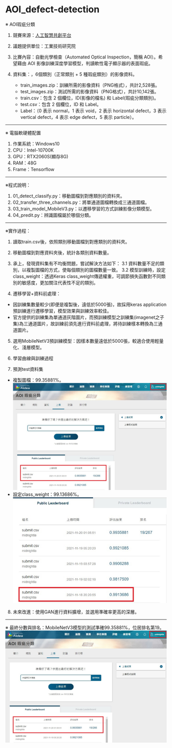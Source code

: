 # AOI_defect-detection

※ AOI瑕疵分類
1. 競賽來源：[人工智慧共創平台](https://aidea-web.tw/topic/285ef3be-44eb-43dd-85cc-f0388bf85ea4)

2. 議題提供單位：工業技術研究院

3. 比賽內容：自動光學檢查（Automated Optical Inspection，簡稱 AOI）。希望藉由 AOI 影像訓練深度學習模型，判讀軟性電子顯示器的表面瑕疵。

4. 資料集：，6個類別（正常類別 + 5 種瑕疵類別）的影像資料。
    * train_images.zip：訓練所需的影像資料（PNG格式），共計2,528張。
    * test_images.zip：測試所需的影像資料（PNG格式），共計10,142張。
    * train.csv：包含 2 個欄位，ID(影像的檔名) 和 Label(瑕疵分類類別)。
    * test.csv：包含 2 個欄位，ID 和 Label。
    * Label：（0 表示 normal，1 表示 void，2 表示 horizontal defect，3 表示 vertical defect，4 表示 edge defect，5 表示 particle）。

---
※ 電腦軟硬體配置
1. 作業系統：Windows10
2. CPU：Intel-10700K
3. GPU：RTX2060S(顯存8G)
4. RAM：48G
5. Frame：Tensorflow

---
※程式說明：
1. 01_detect_classify.py：移動圖檔到對應類別的資料夾。
2. 02_transfer_three_channels.py：將單通道圖檔轉換成三通道圖檔。
3. 03_train_model_MobileV3.py：以遷移學習的方式訓練影像分類模型。
4. 04_predit.py：辨識圖檔屬於哪個分類。

---
※實作過程：
1. 讀取train.csv後，依照類別移動圖檔到對應類別的資料夾。

2. 移動圖檔到對應資料夾後，統計各類別資料數量。

3. 承上，發現資料集有不均衡問題，嘗試解決方法如下：
  3.1 資料數量不足的類別，以複製圖檔的方式，使每個類別的圖檔數量一致。
  3.2 模型訓練時，設定class_weight：透過Keras class_weight傳遞權重，可調節損失函數對不同類別的敏感度，更加關注代表性不足的類別。

4. 遷移學習+資料前處理：
  * 因訓練集數量較少(即便是複製後，遠低於5000張)，故採用keras application預訓練進行遷移學習，模型效果與訓練效率較佳。
  * 官方提供的訓練集為單通道灰階圖片，而預訓練模型之訓練集(imagenet之子集)為三通道圖片，故訓練前須先進行資料前處理，將待訓練樣本轉換為三通道圖片。

5. 選用MobileNetV3預訓練模型：因樣本數量遠低於5000張，較適合使用輕量化、淺層模型。

6. 學習曲線與訓練過程

7. 預測test資料集
  * 複製圖檔：99.35881%。![image](https://github.com/midnightla0710/AOI_defect-detection/blob/main/pictures/copy/rank.jpg)
  * 設定class_weight：99.13686%。![image](https://github.com/midnightla0710/AOI_defect-detection/blob/main/pictures/class_weight/rank.jpg)

8. 未來改進：使用GAN進行資料擴增，並選用準確率更高的深層。

---
※ 最終分數與排名：MobileNetV3模型的測試準確99.35881%，位居排名第19。![image](https://github.com/midnightla0710/AOI_defect-detection/blob/main/pictures/copy/rank.jpg)
